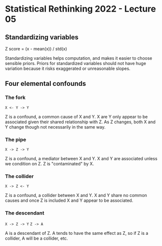 # Statistical Rethinking 2022 - Lecture 05

## Standardizing variables

Z score = (x - mean(x)) / std(x)

Standardizing variables helps computation, and makes it easier to choose sensible priors. Priors for standardized variables should not have huge variation because it risks exaggerated or unreasonable slopes. 

## Four elemental confounds

### The fork

`X <- Y -> Y`

Z is a confound, a common cause of X and Y. X are Y only appear to be associated given their shared relationship with Z. As Z changes, both X and Y change though not necessarily in the same way. 

### The pipe

`X -> Z -> Y`

Z is a confound, a mediator between X and Y. X and Y are associated unless we condition on Z. Z is "contaminated" by X. 


### The collider

`X -> Z <- Y`

Z is a confound, a collider between X and Y. X and Y share no common causes and once Z is included X and Y appear to be associated. 

### The descendant

`X -> Z -> Y`
`Z -> A`

A is a descendant of Z. A tends to have the same effect as Z, so if Z is a collider, A will be a collider, etc. 


